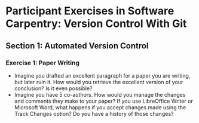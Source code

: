 # Participant Exercises in Software Carpentry: Version Control With Git

## Section 1: Automated Version Control

### Exercise 1: Paper Writing

- Imagine you drafted an excellent paragraph for a paper you are writing, but later ruin it. How would you retrieve the excellent version of your conclusion? Is it even possible?
- Imagine you have 5 co-authors. How would you manage the changes and comments they make to your paper? If you use LibreOffice Writer or Microsoft Word, what happens if you accept changes made using the Track Changes option? Do you have a history of those changes?
